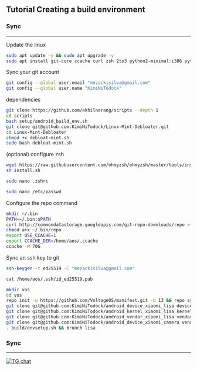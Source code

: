 Tutorial Creating a build environment
-------------------------------------

### Sync ###

----------------------------------
Update the linux
```bash 
sudo apt update -y && sudo apt upgrade -y
sudo apt install git-core ccache curl zsh 2to3 python2-minimal:i386 python2:i386 python2-minimal python2 dh-python python-is-python3 python2 python3 python3.10 python3.11 python3-pip gobject-introspection gtk-doc-tools intltool libgirepository1.0-dev libgspell-1-dev libgtk-3-dev libgtksourceview-4-dev libpeas-dev libxapp-dev zram-config -y
```
Sync your git account
```bash
git config --global user.email "mezackisilva@gmail.com"
git config --global user.name "KimiNiTodock"
```
dependencies
```bash
git clone https://github.com/akhilnarang/scripts --depth 1
cd scripts
bash setup/android_build_env.sh
git clone git@github.com:KimiNiTodock/Linux-Mint-Debloater.git
cd Linux-Mint-Debloater
chmod +x debloat-mint.sh
sudo bash debloat-mint.sh
```
(optional) configure zsh
```bash
wget https://raw.githubusercontent.com/ohmyzsh/ohmyzsh/master/tools/install.sh
sh install.sh
```
```bash
sudo nano .zshrc
```
```bash
sudo nano /etc/passwd
```
Configure the repo command
```bash
mkdir ~/.bin
PATH=~/.bin:$PATH
curl http://commondatastorage.googleapis.com/git-repo-downloads/repo > ~/.bin/repo
chmod a+x ~/.bin/repo
export USE_CCACHE=1
export CCACHE_DIR=/home/aos/.ccache
ccache -M 70G
```
Sync an ssh key to git
```bash
ssh-keygen -t ed25519 -C "mezackisilva@gmail.com"
```
```bash
cat /home/aos/.ssh/id_ed25519.pub
```
```bash
mkdir vos
cd vos
repo init -u https://github.com/VoltageOS/manifest.git -b 13 && repo sync -c -j16 --force-sync --no-clone-bundle --no-tags
git clone git@github.com:KimiNiTodock/android_device_xiaomi_lisa device/xiaomi/lisa
git clone git@github.com:KimiNiTodock/android_kernel_xiaomi_lisa kernel/xiaomi/lisa
git clone git@github.com:KimiNiTodock/android_vendor_xiaomi_lisa vendor/xiaomi/lisa
git clone git@github.com:KimiNiTodock/android_device_xiaomi_camera vendor/xiaomi/camera
. build/envsetup.sh && brunch lisa
```
### Sync ###

----------------------------------

[![TG chat](https://img.shields.io/badge/Support-Telegram-%23e52c5f.svg?style=for-the-badge&logo=telegram&&labelColor=121217991103595)](https://t.me/KimiNiTodock)
